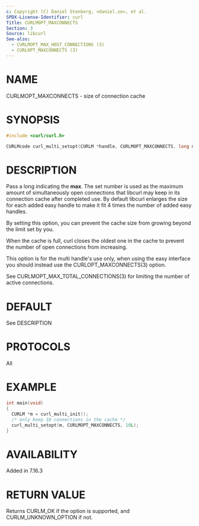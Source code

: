 ```yaml
---
c: Copyright (C) Daniel Stenberg, <daniel.se>, et al.
SPDX-License-Identifier: curl
Title: CURLMOPT_MAXCONNECTS
Section: 3
Source: libcurl
See-also:
  - CURLMOPT_MAX_HOST_CONNECTIONS (3)
  - CURLOPT_MAXCONNECTS (3)
---
```


# NAME

CURLMOPT_MAXCONNECTS - size of connection cache

# SYNOPSIS

~~~c
#include <curl/curl.h>

CURLMcode curl_multi_setopt(CURLM *handle, CURLMOPT_MAXCONNECTS, long max);
~~~

# DESCRIPTION

Pass a long indicating the **max**. The set number is used as the maximum
amount of simultaneously open connections that libcurl may keep in its
connection cache after completed use. By default libcurl enlarges the size for
each added easy handle to make it fit 4 times the number of added easy
handles.

By setting this option, you can prevent the cache size from growing beyond the
limit set by you.

When the cache is full, curl closes the oldest one in the cache to prevent the
number of open connections from increasing.

This option is for the multi handle's use only, when using the easy interface
you should instead use the CURLOPT_MAXCONNECTS(3) option.

See CURLMOPT_MAX_TOTAL_CONNECTIONS(3) for limiting the number of active
connections.

# DEFAULT

See DESCRIPTION

# PROTOCOLS

All

# EXAMPLE

~~~c
int main(void)
{
  CURLM *m = curl_multi_init();
  /* only keep 10 connections in the cache */
  curl_multi_setopt(m, CURLMOPT_MAXCONNECTS, 10L);
}
~~~

# AVAILABILITY

Added in 7.16.3

# RETURN VALUE

Returns CURLM_OK if the option is supported, and CURLM_UNKNOWN_OPTION if not.
